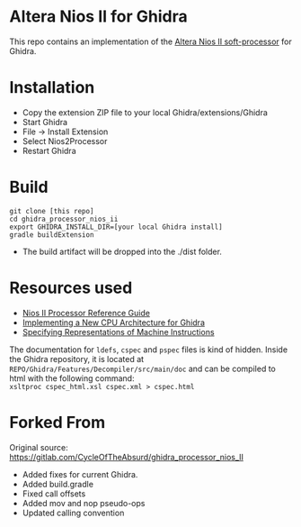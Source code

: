 # Altera Nios II for Ghidra

This repo contains an implementation of the [Altera Nios II soft-processor](https://www.intel.com/content/dam/www/programmable/us/en/pdfs/literature/hb/nios2/n2cpu-nii5v1gen2.pdf) for Ghidra.

# Installation
- Copy the extension ZIP file to your local Ghidra/extensions/Ghidra
- Start Ghidra
- File -> Install Extension
- Select Nios2Processor
- Restart Ghidra

# Build
```
git clone [this repo]
cd ghidra_processor_nios_ii
export GHIDRA_INSTALL_DIR=[your local Ghidra install]
gradle buildExtension
```
- The build artifact will be dropped into the ./dist folder. 

# Resources used

 - [Nios II Processor Reference Guide](https://www.intel.com/content/dam/www/programmable/us/en/pdfs/literature/hb/nios2/n2cpu-nii5v1gen2.pdf)
 - [Implementing a New CPU Architecture for Ghidra](https://guedou.github.io/talks/2019_BeeRump/slides.pdf)
 - [Specifying Representations of Machine Instructions](https://www.cs.tufts.edu/~nr/pubs/specifying.html)

 The documentation for `ldefs`, `cspec` and `pspec` files is kind of hidden. Inside the Ghidra repository, it is located at `REPO/Ghidra/Features/Decompiler/src/main/doc` and can be compiled to html with the following command:</br>
 `xsltproc cspec_html.xsl cspec.xml > cspec.html`

# Forked From
Original source: https://gitlab.com/CycleOfTheAbsurd/ghidra_processor_nios_II
- Added fixes for current Ghidra.
- Added build.gradle
- Fixed call offsets
- Added mov and nop pseudo-ops
- Updated calling convention